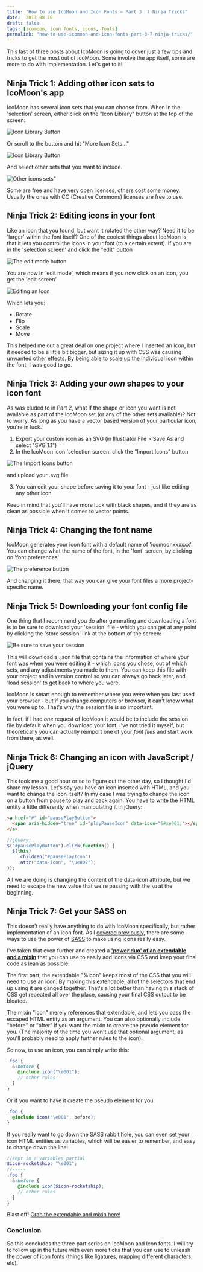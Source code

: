 ```yaml
---
title: "How to use IcoMoon and Icon Fonts – Part 3: 7 Ninja Tricks"
date:  2013-08-10
draft: false
tags: [icomoon, icon fonts, icons, Tools]
permalink: "how-to-use-icomoon-and-icon-fonts-part-3-7-ninja-tricks/"
---
```


This last of three posts about IcoMoon is going to cover just a few tips and tricks to get the most out of IcoMoon. Some involve the app itself, some are more to do with implementation. Let's get to it!

<!--more-->

## Ninja Trick 1: Adding other icon sets to IcoMoon's app

IcoMoon has several icon sets that you can choose from. When in the 'selection' screen, either click on the "Icon Library" button at the top of the screen:

![Icon Library Button](../images/IcoMoon_App_-_Icon_Font_Generator_1-300x173.png)

Or scroll to the bottom and hit "More Icon Sets…"

![Icon Library Button](../images/IcoMoon_App_-_Icon_Font_Generator2-300x125.png)

And select other sets that you want to include.

![Other icons sets"](../images/IcoMoon_App_-_Icon_Font_Generator1-300x242.png)

Some are free and have very open licenses, others cost some money. Usually the ones with CC (Creative Commons) licenses are free to use.

## Ninja Trick 2: Editing icons in your font

Like an icon that you found, but want it rotated the other way? Need it to be 'larger' within the font itself? One of the coolest things about IcoMoon is that it lets you control the icons in your font (to a certain extent). If you are in the 'selection screen' and click the "edit" button

![The edit mode button](../images/IcoMoon_App_-_Icon_Font_Generator_11-300x103.png)

You are now in 'edit mode', which means if you now click on an icon, you get the 'edit screen'

![Editing an Icon](../images/IcoMoon_App_-_Icon_Font_Generator_2-219x300.png)

Which lets you:

- Rotate
- Flip
- Scale
- Move

This helped me out a great deal on one project where I inserted an icon, but it needed to be a little bit bigger, but sizing it up with CSS was causing unwanted other effects. By being able to scale up the individual icon within the font, I was good to go.

## Ninja Trick 3: Adding your _own_ shapes to your icon font

As was eluded to in Part 2, what if the shape or icon you want is not available as part of the IcoMoon set (or any of the other sets available)? Not to worry. As long as you have a vector based version of your particular icon, you're in luck.

1. Export your custom icon as an SVG (in Illustrator File > Save As and select "SVG 1.1")
2. In the IcoMoon icon 'selection screen' click the "Import Icons" button

![The Import Icons button](../images/IcoMoon_App_-_Icon_Font_Generator_3-300x164.png)

and upload your .svg file

3. You can edit your shape before saving it to your font - just like editing any other icon

Keep in mind that you'll have more luck with black shapes, and if they are as clean as possible when it comes to vector points.

## Ninja Trick 4: Changing the font name

IcoMoon generates your icon font with a default name of 'icomoonxxxxxx'. You can change what the name of the font, in the 'font' screen, by clicking on 'font preferences'

![The preference button](../images/IcoMoon_App_-_Icon_Font_Generator_4-300x155.png)

And changing it there. that way you can give your font files a more project-specific name.

## Ninja Trick 5: Downloading your font config file

One thing that I recommend you do after generating and downloading a font is to be sure to download your 'session' file - which you can get at any point by clicking the 'store session' link at the bottom of the screen:

![Be sure to save your session](../images/IcoMoon_App_-_Icon_Font_Generator_5-300x282.png)

This will download a .json file that contains the information of where your font was when you were editing it - which icons you chose, out of which sets, and any adjustments you made to them. You can keep this file with your project and in version control so you can always go back later, and 'load session' to get back to where you were.

IcoMoon is smart enough to remember where you were when you last used your browser - but if you change computers or browser, it can't know what you were up to. That's why the session file is so important.

In fact, if I had _one_ request of IcoMoon it would be to include the session file by default when you download your font. I've not tried it myself, but theoretically you can actually reimport one of your _font files_ and start work from there, as well.

## Ninja Trick 6: Changing an icon with JavaScript / jQuery

This took me a good hour or so to figure out the other day, so I thought I'd share my lesson. Let's say you have an icon inserted with HTML, and you want to change the icon itself? In my case I was trying to change the icon on a button from pause to play and back again. You have to write the HTML entity a little differently when manipulating it in jQuery:

```html
<a href="#" id="pausePlayButton">
  <span aria-hidden="true" id="playPauseIcon" data-icon="&#xe001;"></span>
</a>
```

```javascript
//jQuery:
$("#pausePlayButton").click(function() {
  $(this)
    .children("#pausePlayIcon")
    .attr("data-icon", "\ue002");
});
```

All we are doing is changing the content of the data-icon attribute, but we need to escape the new value that we're passing with the `\u` at the beginning.

## Ninja Trick 7: Get your SASS on

This doesn't really have anything to do with IcoMoon specifically, but rather implementation of an icon font. As I [covered previously](/how-to-use-icomoon-and-icon-fonts-part-2-a-workflow/), there are some ways to use the power of [SASS](https://sass-lang.com/) to make using icons really easy.

I've taken that even further and created a **['power duo' of an extendable and a mixin](https://gist.github.com/chipcullen/6157025)** that you can use to easily add icons via CSS and keep your final code as lean as possible.

The first part, the extendable "%icon" keeps most of the CSS that you will need to use an icon. By making this extendable, all of the selectors that end up using it are ganged together. That's a lot better than having this stack of CSS get repeated all over the place, causing your final CSS output to be bloated.

The mixin "icon" merely references that extendable, and lets you pass the escaped HTML entity as an argument. You can also optionally include "before" or "after" if you want the mixin to create the pseudo element for you. (The majority of the time you won't use that optional argument, as you'll probably need to apply further rules to the icon).

So now, to use an icon, you can simply write this:

```scss
.foo {
  &:before {
    @include icon("\e001");
    // other rules
  }
}
```

Or if you want to have it create the pseudo element for you:

```scss
.foo {
  @include icon("\e001", before);
}
```

If you really want to go down the SASS rabbit hole, you can even set your icon HTML entities as variables, which will be easier to remember, and easy to change down the line:

```scss
//kept in a variables partial
$icon-rocketship: "\e001";
//-----
.foo {
  &:before {
    @include icon($icon-rocketship);
    // other rules
  }
}
```

Blast off! [Grab the extendable and mixin here!](https://gist.github.com/chipcullen/6157025)

### Conclusion

So this concludes the three part series on IcoMoon and Icon fonts. I will try to follow up in the future with even more ticks that you can use to unleash the power of icon fonts (things like ligatures, mapping different characters, etc).
